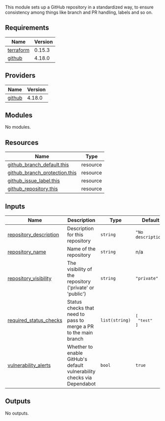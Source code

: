 This module sets up a GitHub repository in a standardized way, to ensure
consistency among things like branch and PR handling, labels and so on.

## Requirements

| Name | Version |
|------|---------|
| <a name="requirement_terraform"></a> [terraform](#requirement\_terraform) | 0.15.3 |
| <a name="requirement_github"></a> [github](#requirement\_github) | 4.18.0 |

## Providers

| Name | Version |
|------|---------|
| <a name="provider_github"></a> [github](#provider\_github) | 4.18.0 |

## Modules

No modules.

## Resources

| Name | Type |
|------|------|
| [github_branch_default.this](https://registry.terraform.io/providers/integrations/github/4.18.0/docs/resources/branch_default) | resource |
| [github_branch_protection.this](https://registry.terraform.io/providers/integrations/github/4.18.0/docs/resources/branch_protection) | resource |
| [github_issue_label.this](https://registry.terraform.io/providers/integrations/github/4.18.0/docs/resources/issue_label) | resource |
| [github_repository.this](https://registry.terraform.io/providers/integrations/github/4.18.0/docs/resources/repository) | resource |

## Inputs

| Name | Description | Type | Default | Required |
|------|-------------|------|---------|:--------:|
| <a name="input_repository_description"></a> [repository\_description](#input\_repository\_description) | Description for this repository | `string` | `"No description"` | no |
| <a name="input_repository_name"></a> [repository\_name](#input\_repository\_name) | Name of the repository | `string` | n/a | yes |
| <a name="input_repository_visibility"></a> [repository\_visibility](#input\_repository\_visibility) | The visibility of the repository ('private' or 'public') | `string` | `"private"` | no |
| <a name="input_required_status_checks"></a> [required\_status\_checks](#input\_required\_status\_checks) | Status checks that need to pass to merge a PR to the main branch | `list(string)` | <pre>[<br>  "test"<br>]</pre> | no |
| <a name="input_vulnerability_alerts"></a> [vulnerability\_alerts](#input\_vulnerability\_alerts) | Whether to enable GitHub's default vulnerability checks via Dependabot | `bool` | `true` | no |

## Outputs

No outputs.
